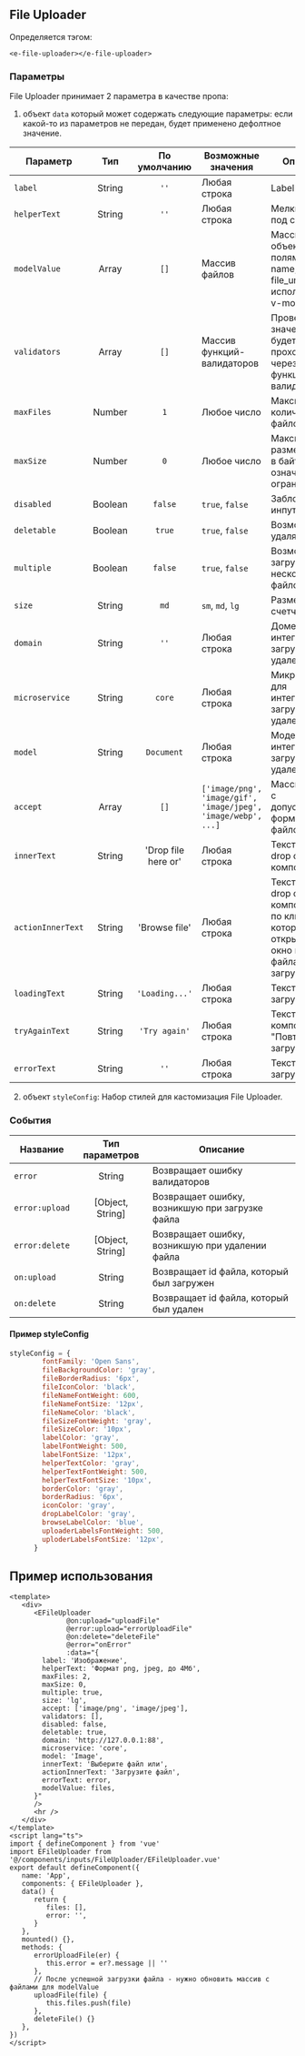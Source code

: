## File Uploader

Определяется тэгом:
```vue
<e-file-uploader></e-file-uploader>
```

### Параметры
File Uploader принимает 2 параметра в качестве пропа:
1. объект `data` который может содержать следующие параметры:
   если какой-то из параметров не передан, будет применено дефолтное значение.

| Параметр            |   Тип   |    По умолчанию     | Возможные значения                                              | Описание                                                                                             |
|---------------------|:-------:|:-------------------:|-----------------------------------------------------------------|------------------------------------------------------------------------------------------------------|
| ``label``           | String  |       ``''``        | Любая строка                                                    | Label                                                                                                |
| ``helperText``      | String  |       ``''``        | Любая строка                                                    | Мелкий текст под счетчиком                                                                           |
| ``modelValue``      |  Array  |       ``[]``        | Массив файлов                                                   | Массив объектов с полями id, name, size, file_url  (можно использовать v-model)                      |
| ``validators``      |  Array  |       ``[]``        | Массив функций-валидаторов                                      | Проверка значения будет проходить через каждую функцию-валидатор                                     |
| ``maxFiles``        | Number  |        ``1``        | Любое число                                                     | Максимальное количество файлов                                                                       |
| ``maxSize``         | Number  |        ``0``        | Любое число                                                     | Максимальный размер файла в байтах (0 означает без ограничений)                                      |
| ``disabled``        | Boolean |      ``false``      | ``true``, ``false``                                             | Заблокировать инпут                                                                                  |
| ``deletable``       | Boolean |      ``true``       | ``true``, ``false``                                             | Возможность удалять файлы                                                                            |
| ``multiple``        | Boolean |      ``false``      | ``true``, ``false``                                             | Возможность загрузить несколько файлов                                                               |
| ``size``            | String  |       ``md``        | ``sm``, ``md``, ``lg``                                          | Размер счетчика                                                                                      |
| ``domain``          | String  |       ``''``        | Любая строка                                                    | Домейн для интеграции загрузки и удаления                                                            |
| ``microservice``    | String  |      ``core``       | Любая строка                                                    | Микросервис для интеграции загрузки и удаления                                                       |
| ``model``           | String  |    ``Document``     | Любая строка                                                    | Модель для интеграции загрузки и удаления                                                            |
| ``accept``          |  Array  |       ``[]``        | ``['image/png', 'image/gif', 'image/jpeg', 'image/webp', ...]`` | Массив строк с допустимыми форматами файлов                                                          |
| ``innerText``       | String  | 'Drop file here or' | Любая строка                                                    | Текст внутри drop области компонента                                                                 |
| ``actionInnerText`` | String  |    'Browse file'    | Любая строка                                                    | Текст внутри drop области компонента, по клику на который открывается окно выбора файла для загрузки |
| `loadingText`       | String  |   `'Loading...'`    | Любая строка                                                    | Текст во время загрузки файла                                                                        |
| `tryAgainText`      | String  |    `'Try again'`    | Любая строка                                                    | Текст внутри компонента "Повторить загрузку"                                                         |
| `errorText`         | String  |        `''`         | Любая строка                                                    | Текст во время загрузки файла                                                                        |

2. объект `styleConfig`:
Набор стилей для кастомизация File Uploader.

### События
| Название         |  Тип параметров  | Описание                                        |
|------------------|:----------------:|-------------------------------------------------|
| ``error``        |      String      | Возвращает ошибку валидаторов                   |
| ``error:upload`` | [Object, String] | Возвращает ошибку, возникшую при загрузке файла |
| ``error:delete`` | [Object, String] | Возвращает ошибку, возникшую при удалении файла |
| ``on:upload``    |      String      | Возвращает id файла, который был загружен       |
| ``on:delete``    |      String      | Возвращает id файла, который был удален         |

#### Пример styleConfig
````javascript
styleConfig = {
        fontFamily: 'Open Sans',
        fileBackgroundColor: 'gray',
        fileBorderRadius: '6px',
        fileIconColor: 'black',
        fileNameFontWeight: 600,
        fileNameFontSize: '12px',
        fileNameColor: 'black',
        fileSizeFontWeight: 'gray',
        fileSizeColor: '10px',
        labelColor: 'gray',
        labelFontWeight: 500,
        labelFontSize: '12px',
        helperTextColor: 'gray',
        helperTextFontWeight: 500,
        helperTextFontSize: '10px',
        borderColor: 'gray',
        borderRadius: '6px',
        iconColor: 'gray',
        dropLabelColor: 'gray',
        browseLabelColor: 'blue',
        uploaderLabelsFontWeight: 500,
        uploderLabelsFontSize: '12px',
      }
````

## Пример использования
````vue
<template>
   <div>
      <EFileUploader
              @on:upload="uploadFile"
              @error:upload="errorUploadFile"
              @on:delete="deleteFile"
              @error="onError"
              :data="{
        label: 'Изображение',
        helperText: 'Формат png, jpeg, до 4Мб',
        maxFiles: 2,
        maxSize: 0,
        multiple: true,
        size: 'lg',
        accept: ['image/png', 'image/jpeg'],
        validators: [],
        disabled: false,
        deletable: true,
        domain: 'http://127.0.0.1:88',
        microservice: 'core',
        model: 'Image',
        innerText: 'Выберите файл или',
        actionInnerText: 'Загрузите файл',
        errorText: error,
        modelValue: files,
      }"
      />
      <hr />
   </div>
</template>
<script lang="ts">
import { defineComponent } from 'vue'
import EFileUploader from '@/components/inputs/FileUploader/EFileUploader.vue'
export default defineComponent({
   name: 'App',
   components: { EFileUploader },
   data() {
      return {
         files: [],
         error: '',
      }
   },
   mounted() {},
   methods: {
      errorUploadFile(er) {
         this.error = er?.message || ''
      },
      // После успешной загрузки файла - нужно обновить массив с файлами для modelValue
      uploadFile(file) {
         this.files.push(file)
      },
      deleteFile() {}
   },
})
</script>
````
